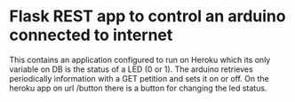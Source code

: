 # Flask REST app to control an arduino connected to internet
This contains an application configured to run on Heroku which its only variable on DB is the status of a LED (0 or 1). The arduino retrieves periodically information with a GET petition and sets it on or off.
On the heroku app on url /button there is a button for changing the led status.

